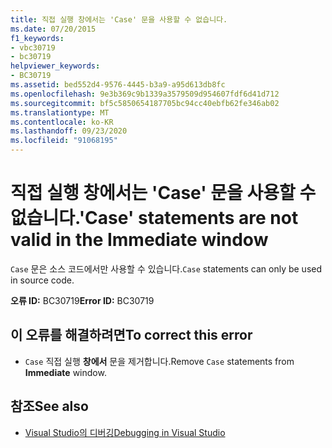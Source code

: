 ```yaml
---
title: 직접 실행 창에서는 'Case' 문을 사용할 수 없습니다.
ms.date: 07/20/2015
f1_keywords:
- vbc30719
- bc30719
helpviewer_keywords:
- BC30719
ms.assetid: bed552d4-9576-4445-b3a9-a95d613db8fc
ms.openlocfilehash: 9e3b369c9b1339a3579509d954607fdf6d41d712
ms.sourcegitcommit: bf5c5850654187705bc94cc40ebfb62fe346ab02
ms.translationtype: MT
ms.contentlocale: ko-KR
ms.lasthandoff: 09/23/2020
ms.locfileid: "91068195"
---
```

# <a name="case-statements-are-not-valid-in-the-immediate-window"></a><span data-ttu-id="ab32e-102">직접 실행 창에서는 'Case' 문을 사용할 수 없습니다.</span><span class="sxs-lookup"><span data-stu-id="ab32e-102">'Case' statements are not valid in the Immediate window</span></span>

<span data-ttu-id="ab32e-103">`Case` 문은 소스 코드에서만 사용할 수 있습니다.</span><span class="sxs-lookup"><span data-stu-id="ab32e-103">`Case` statements can only be used in source code.</span></span>  
  
 <span data-ttu-id="ab32e-104">**오류 ID:** BC30719</span><span class="sxs-lookup"><span data-stu-id="ab32e-104">**Error ID:** BC30719</span></span>  
  
## <a name="to-correct-this-error"></a><span data-ttu-id="ab32e-105">이 오류를 해결하려면</span><span class="sxs-lookup"><span data-stu-id="ab32e-105">To correct this error</span></span>  
  
- <span data-ttu-id="ab32e-106">`Case` 직접 실행 **창에서** 문을 제거합니다.</span><span class="sxs-lookup"><span data-stu-id="ab32e-106">Remove `Case` statements from **Immediate** window.</span></span>  
  
## <a name="see-also"></a><span data-ttu-id="ab32e-107">참조</span><span class="sxs-lookup"><span data-stu-id="ab32e-107">See also</span></span>

- [<span data-ttu-id="ab32e-108">Visual Studio의 디버깅</span><span class="sxs-lookup"><span data-stu-id="ab32e-108">Debugging in Visual Studio</span></span>](/visualstudio/debugger/debugger-feature-tour)
